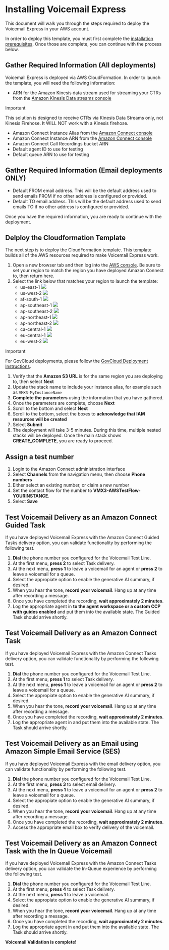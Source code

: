 # Installing Voicemail Express
This document will walk you through the steps required to deploy the Voicemail Express in your AWS account. 

In order to deploy this template, you must first complete the [installation prerequisites](vmx_prerequistes.md). Once those are complete, you can continue with the process below.

## Gather Required Information (All deployments)
Voicemail Express is deployed via AWS CloudFormation. In order to launch the template, you will need the following information:
-  ARN for the Amazon Kinesis data stream used for streaming your CTRs from the [Amazon Kinesis Data streams console](https://console.aws.amazon.com/kinesis/home)

> [!Important] 
> This solution is designed to receive CTRs via Kinesis Data Streams only, not Kinesis Firehose. It WILL NOT work with a Kinesis firehose.

-  Amazon Connect Instance Alias from the [Amazon Connect console](https://console.aws.amazon.com/connect/home)
-  Amazon Connect Instance ARN from the [Amazon Connect console](https://console.aws.amazon.com/connect/home)
-  Amazon Connect Call Recordings bucket ARN
-  Default agent ID to use for testing
-  Default queue ARN to use for testing

## Gather Required Information (Email deployments **ONLY**)
-  Default FROM email address. This will be the default address used to send emails FROM if no other address is configured or provided.
-  Default TO email address. This will be the default address used to send emails TO if no other address is configured or provided. 

Once you have the required information, you are ready to continue with the deployment.

## Delploy the Cloudformation Template
The next step is to deploy the CloudFormation template. This template builds all of the AWS resources required to make Voicemail Express work.
1.  Open a new browser tab and then log into the [AWS console](https://console.aws.amazon.com/console/home). Be sure to set your region to match the region you have deployed Amazon Connect to, then return here.
1.  Select the link below that matches your region to launch the template:
    - us-east-1 [<img src="https://s3.amazonaws.com/cloudformation-examples/cloudformation-launch-stack.png">](https://console.aws.amazon.com/cloudformation/home?region=us-east-1#/stacks/new?stackName=VMX3&templateURL=https://vmx-source-us-east-1.s3.us-east-1.amazonaws.com/vmx3/2025.09.12/cloudformation/vmx3.yaml)
    - us-west-2 [<img src="https://s3.amazonaws.com/cloudformation-examples/cloudformation-launch-stack.png">](https://console.aws.amazon.com/cloudformation/home?region=us-west-2#/stacks/new?stackName=VMX3&templateURL=https://vmx-source-us-west-2.s3.us-west-2.amazonaws.com/vmx3/2025.09.12/cloudformation/vmx3.yaml)
    - af-south-1 [<img src="https://s3.amazonaws.com/cloudformation-examples/cloudformation-launch-stack.png">](https://console.aws.amazon.com/cloudformation/home?region=af-south-1#/stacks/new?stackName=VMX3&templateURL=https://vmx-source-af-south-1.s3.af-south-1.amazonaws.com/vmx3/2025.09.12/cloudformation/vmx3.yaml)
    - ap-southeast-1 [<img src="https://s3.amazonaws.com/cloudformation-examples/cloudformation-launch-stack.png">](https://console.aws.amazon.com/cloudformation/home?region=ap-southeast-1#/stacks/new?stackName=VMX3&templateURL=https://vmx-source-ap-southeast-1.s3.ap-southeast-1.amazonaws.com/vmx3/2025.09.12/cloudformation/vmx3.yaml)
    - ap-southeast-2 [<img src="https://s3.amazonaws.com/cloudformation-examples/cloudformation-launch-stack.png">](https://console.aws.amazon.com/cloudformation/home?region=ap-southeast-2#/stacks/new?stackName=VMX3&templateURL=https://vmx-source-ap-southeast-2.s3.ap-southeast-2.amazonaws.com/vmx3/2025.09.12/cloudformation/vmx3.yaml)
    - ap-northeast-1 [<img src="https://s3.amazonaws.com/cloudformation-examples/cloudformation-launch-stack.png">](https://console.aws.amazon.com/cloudformation/home?region=ap-northeast-1#/stacks/new?stackName=VMX3&templateURL=https://vmx-source-ap-northeast-1.s3.ap-northeast-1.amazonaws.com/vmx3/2025.09.12/cloudformation/vmx3.yaml)
    - ap-northeast-2 [<img src="https://s3.amazonaws.com/cloudformation-examples/cloudformation-launch-stack.png">](https://console.aws.amazon.com/cloudformation/home?region=ap-northeast-2#/stacks/new?stackName=VMX3&templateURL=https://vmx-source-ap-northeast-2.s3.ap-northeast-2.amazonaws.com/vmx3/2025.09.12/cloudformation/vmx3.yaml)
    - ca-central-1 [<img src="https://s3.amazonaws.com/cloudformation-examples/cloudformation-launch-stack.png">](https://console.aws.amazon.com/cloudformation/home?region=ca-central-1#/stacks/new?stackName=VMX3&templateURL=https://vmx-source-ca-central-1.s3.ca-central-1.amazonaws.com/vmx3/2025.09.12/cloudformation/vmx3.yaml)
    - eu-central-1 [<img src="https://s3.amazonaws.com/cloudformation-examples/cloudformation-launch-stack.png">](https://console.aws.amazon.com/cloudformation/home?region=eu-central-1#/stacks/new?stackName=VMX3&templateURL=https://vmx-source-eu-central-1.s3.eu-central-1.amazonaws.com/vmx3/2025.09.12/cloudformation/vmx3.yaml)
    - eu-west-2 [<img src="https://s3.amazonaws.com/cloudformation-examples/cloudformation-launch-stack.png">](https://console.aws.amazon.com/cloudformation/home?region=eu-west-2#/stacks/new?stackName=VMX3&templateURL=https://vmx-source-eu-west-2.s3.eu-west-2.amazonaws.com/vmx3/2025.09.12/cloudformation/vmx3.yaml)

> [!IMPORTANT]
> For GovCloud deployments, please follow the [GovCloud Deployment Instructions](/Docs/vmx_govcloud_deployments.md).

1.  Verify that the **Amazon S3 URL** is for the same region you are deploying to, then select **Next**
1.  Update the stack name to include your instance alias, for example such as `VMX3-MyInstanceName`
1.  **Complete the parameters** using the information that you have gathered.
1.  Once the parameters are complete, choose **Next**
1. 	Scroll to the bottom and select **Next**
1. 	Scroll to the bottom, select the boxes to **acknowledge that IAM resources will be created**
1.  Select **Submit**
1.  The deployment will take 3-5 minutes. During this time, multiple nested stacks will be deployed. Once the main stack shows **CREATE_COMPLETE**, you are ready to proceed.

## Assign a test number
1.  Login to the Amazon Connect administration interface
1.  Select **Channels** from the navigation menu, then choose **Phone numbers**
1.  Either select an existing number, or claim a new number
1.  Set the contact flow for the number to **VMX3-AWSTestFlow-YOURINSTANCE**.
1.  Select **Save**

## Test Voicemail Delivery as an Amazon Connect Guided Task
If you have deployed Voicemail Express with the Amazon Connect Guided Tasks delivery option, you can validate functionality by performing the following test.
1.  **Dial** the phone number you configured for the Voicemail Test Line.
1.  At the first menu, **press 2** to select Task delivery.
1.  At the next menu, **press 1** to leave a voicemail for an agent or **press 2** to leave a voicemail for a queue.
1.  Select the appropiate option to enable the generative AI summary, if desired.
1.  When you hear the tone, **record your voicemail**. Hang up at any time after recording a message.
1.  Once you have completed the recording, **wait approximately 2 minutes**.
1.  Log the appropriate agent in **to the agent workspace or a custom CCP with guides enabled** and put them into the available state. The Guided Task should arrive shortly.

## Test Voicemail Delivery as an Amazon Connect Task
If you have deployed Voicemail Express with the Amazon Connect Tasks delivery option, you can validate functionality by performing the following test.
1.  **Dial** the phone number you configured for the Voicemail Test Line.
1.  At the first menu, **press 1** to select Task delivery.
1.  At the next menu, **press 1** to leave a voicemail for an agent or **press 2** to leave a voicemail for a queue.
1.  Select the appropiate option to enable the generative AI summary, if desired.
1.  When you hear the tone, **record your voicemail**. Hang up at any time after recording a message.
1.  Once you have completed the recording, **wait approximately 2 minutes**.
1.  Log the appropriate agent in and put them into the available state. The Task should arrive shortly.

## Test Voicemail Delivery as an Email using Amazon Simple Email Service (SES)
If you have deployed Voicemail Express with the email delivery option, you can validate functionality by performing the following test.
1.  **Dial** the phone number you configured for the Voicemail Test Line.
1.  At the first menu, **press 3** to select email delivery.
1.  At the next menu, **press 1** to leave a voicemail for an agent or **press 2** to leave a voicemail for a queue.
1.  Select the appropiate option to enable the generative AI summary, if desired.
1.  When you hear the tone, **record your voicemail**. Hang up at any time after recording a message.
1.  Once you have completed the recording, **wait approximately 2 minutes**.
1.  Access the appropriate email box to verify delivery of the voicemail.

## Test Voicemail Delivery as an Amazon Connect Task with the In Queue Voicemail
If you have deployed Voicemail Express with the Amazon Connect Tasks delivery option, you can validate the In-Queue experience by performing the following test.
1.  **Dial** the phone number you configured for the Voicemail Test Line.
1.  At the first menu, **press 4** to select Task delivery.
1.  At the next menu, **press 1** to leave a voicemail.
1.  Select the appropiate option to enable the generative AI summary, if desired.
1.  When you hear the tone, **record your voicemail**. Hang up at any time after recording a message.
1.  Once you have completed the recording, **wait approximately 2 minutes**.
1.  Log the appropriate agent in and put them into the available state. The Task should arrive shortly.

**Voicemail Validation is complete!**